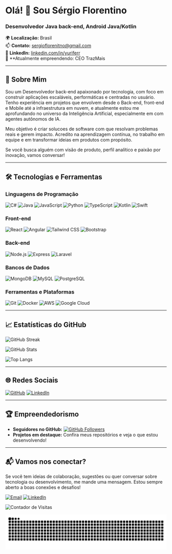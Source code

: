 # Olá! 👋 Sou Sérgio Florentino

### Desenvolvedor Java back-end, Android Java/Kotlin

🌍 **Localização:** Brasil  
📫 **Contato:** [sergioflorenitno@gmail.com](mailto:sergioflorentino@gmail.com)  
💼 **LinkedIn:** [linkedin.com/in/yuriferr](https://www.linkedin.com/in/yuriferr/)  
🧠 **Atualmente empreendendo: CEO TrazMais 

---

## 🚀 Sobre Mim

Sou um Desenvolvedor back-end apaixonado por tecnologia, com foco em construir aplicações escaláveis, performáticas e centradas no usuário. Tenho experiência em projetos que envolvem desde o Back-end, front-end  e Mobile até a infraestrutura em nuvem, e atualmente estou me aprofundando no universo da Inteligência Artificial, especialmente em com agentes autônomos de IA.

Meu objetivo é criar solucoes de software com  que resolvam problemas reais e gerem impacto. Acredito na aprendizagem contínua, no trabalho em equipe e em transformar ideias em produtos com propósito.

Se você busca alguém com visão de produto, perfil analítico e paixão por inovação, vamos conversar!

---

## 🛠️ Tecnologias e Ferramentas

### Linguagens de Programação  
![C#](https://img.shields.io/badge/-C%23-239120?logo=c-sharp&logoColor=white)
![Java](https://img.shields.io/badge/-Java-007396?logo=java&logoColor=white)
![JavaScript](https://img.shields.io/badge/-JavaScript-F7DF1E?logo=javascript&logoColor=black)
![Python](https://img.shields.io/badge/-Python-3776AB?logo=python&logoColor=white)
![TypeScript](https://img.shields.io/badge/-TypeScript-3178C6?logo=typescript&logoColor=white)
![Kotlin](https://img.shields.io/badge/-Kotlin-0095D5?logo=kotlin&logoColor=white)
![Swift](https://img.shields.io/badge/-Swift-FA7343?logo=swift&logoColor=white)

### Front-end  
![React](https://img.shields.io/badge/-React-61DAFB?logo=react&logoColor=black)
![Angular](https://img.shields.io/badge/-Angular-DD0031?logo=angular&logoColor=white)
![Tailwind CSS](https://img.shields.io/badge/-Tailwind%20CSS-38B2AC?logo=tailwind-css&logoColor=white)
![Bootstrap](https://img.shields.io/badge/-Bootstrap-7952B3?logo=bootstrap&logoColor=white)

### Back-end  
![Node.js](https://img.shields.io/badge/-Node.js-339933?logo=node.js&logoColor=white)
![Express](https://img.shields.io/badge/-Express-000000?logo=express&logoColor=white)
![Laravel](https://img.shields.io/badge/-Laravel-FF2D20?logo=laravel&logoColor=white)

### Bancos de Dados  
![MongoDB](https://img.shields.io/badge/-MongoDB-47A248?logo=mongodb&logoColor=white)
![MySQL](https://img.shields.io/badge/-MySQL-4479A1?logo=mysql&logoColor=white)
![PostgreSQL](https://img.shields.io/badge/-PostgreSQL-336791?logo=postgresql&logoColor=white)

### Ferramentas e Plataformas  
![Git](https://img.shields.io/badge/-Git-F05032?logo=git&logoColor=white)
![Docker](https://img.shields.io/badge/-Docker-2496ED?logo=docker&logoColor=white)
![AWS](https://img.shields.io/badge/-AWS-232F3E?logo=amazon-aws&logoColor=white)
![Google Cloud](https://img.shields.io/badge/-Google%20Cloud-4285F4?logo=google-cloud&logoColor=white)

---

## 📈 Estatísticas do GitHub

![GitHub Streak](https://streak-stats.demolab.com?user=yuriferr&theme=dark&hide_border=true)

![GitHub Stats](https://github-readme-stats.vercel.app/api?username=yuriferr&show_icons=true&theme=dark&hide_border=true)

![Top Langs](https://github-readme-stats.vercel.app/api/top-langs/?username=yuriferr&layout=compact&theme=dark&hide_border=true)

---

## 🌐 Redes Sociais

[![GitHub](https://img.shields.io/badge/-GitHub-181717?logo=github&logoColor=white)](https://github.com/yuriferr)
[![LinkedIn](https://img.shields.io/badge/-LinkedIn-0077B5?logo=linkedin&logoColor=white)](https://www.linkedin.com/in/yuriferr/)

---

## 🏆 Empreendedorismo

- **Seguidores no GitHub:** [![GitHub Followers](https://img.shields.io/github/followers/yuriferr?label=Follow&style=social)](https://github.com/yuriferr)
- **Projetos em destaque:** Confira meus repositórios e veja o que estou desenvolvendo!

---

## 📬 Vamos nos conectar?

Se você tem ideias de colaboração, sugestões ou quer conversar sobre tecnologia ou desenvolvimento, me mande uma mensagem. Estou sempre aberto a boas conexões e desafios!

[![Email](https://img.shields.io/badge/-Email-D14836?logo=gmail&logoColor=white)](mailto:yurifernandespreto@gmail.com)
[![LinkedIn](https://img.shields.io/badge/-LinkedIn-0077B5?logo=linkedin&logoColor=white)](https://www.linkedin.com/in/yuriferr/)

![Contador de Visitas](https://komarev.com/ghpvc/?username=yuriferr)

<picture>
  <source media="(prefers-color-scheme: dark)" srcset="https://raw.githubusercontent.com/yuriferr/yuriferr/output/github-contribution-grid-snake-dark.svg">
  <source media="(prefers-color-scheme: light)" srcset="https://raw.githubusercontent.com/yuriferr/yuriferr/output/github-contribution-grid-snake.svg">
  <img alt="github contribution grid snake animation" src="https://raw.githubusercontent.com/yuriferr/yuriferr/output/github-contribution-grid-snake.svg">
</picture>
<!--
**sergioflorentino/sergioflorentino** is a ✨ _special_ ✨ repository because its `README.md` (this file) appears on your GitHub profile.

Here are some ideas to get you started:

- 🔭 I’m currently working on ...
- 🌱 I’m currently learning ...
- 👯 I’m looking to collaborate on ...
- 🤔 I’m looking for help with ...
- 💬 Ask me about ...
- 📫 How to reach me: ...
- 😄 Pronouns: ...
- ⚡ Fun fact: ...
-->
